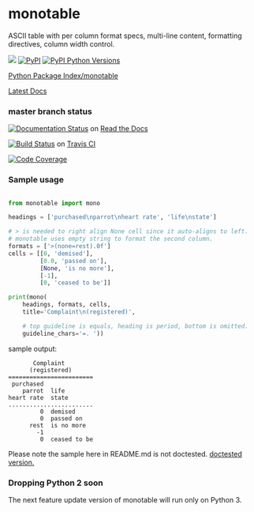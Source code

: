 # monotable

ASCII table with per column format specs, multi-line content,
formatting directives, column width control.

[![](https://img.shields.io/pypi/l/monotable.svg)](http://www.apache.org/licenses/LICENSE-2.0)
[![PyPI](https://img.shields.io/pypi/v/monotable.svg)](https://pypi.python.org/pypi/monotable)
[![PyPI Python Versions](https://img.shields.io/pypi/pyversions/monotable.svg)](https://pypi.python.org/pypi/monotable)

[Python Package Index/monotable](https://pypi.python.org/pypi/monotable)

[Latest Docs](https://monotable.readthedocs.io/en/latest/?badge=latest#) 

### master branch status

[![Documentation Status](https://readthedocs.org/projects/monotable/badge/?version=latest)](https://monotable.readthedocs.io/en/latest/?badge=latest) on [Read the Docs](https://readthedocs.org)

[![Build Status](https://travis-ci.org/tmarktaylor/monotable.svg?branch=master)](https://travis-ci.org/tmarktaylor/monotable) on [Travis CI](https://travis-ci.org/)

[![Code Coverage](https://codecov.io/gh/tmarktaylor/monotable/coverage.svg?branch=master)](https://codecov.io/gh/tmarktaylor/monotable?branch=master)

### Sample usage
```python

from monotable import mono

headings = ['purchased\nparrot\nheart rate', 'life\nstate']

# > is needed to right align None cell since it auto-aligns to left.
# monotable uses empty string to format the second column.
formats = ['>(none=rest).0f']
cells = [[0, 'demised'],
         [0.0, 'passed on'],
         [None, 'is no more'],
         [-1],
         [0, 'ceased to be']]

print(mono(
    headings, formats, cells,
    title='Complaint\n(registered)',

    # top guideline is equals, heading is period, bottom is omitted.
    guideline_chars='=. '))
```

sample output:
```
       Complaint
      (registered)
========================
 purchased
    parrot  life
heart rate  state
........................
         0  demised
         0  passed on
      rest  is no more
        -1
         0  ceased to be
```

Please note the sample here in README.md is not doctested.
[doctested version.](https://monotable.readthedocs.io/en/latest/more_examples.html#change-or-omit-the-guidelines)

### Dropping Python 2 soon
The next feature update version of monotable will run only on Python 3.
